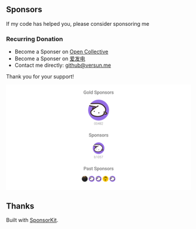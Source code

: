 ## Sponsors

If my code has helped you, please consider sponsoring me

### Recurring Donation

-   Become a Sponser on [Open Collective](https://opencollective.com/rsstranslator)
-   Become a Sponser on [爱发电](https://afdian.net/@versun)
-   Contact me directly: [github@versun.me](mailto:github@versun.me)

Thank you for your support!

<p align="center">
  <a href="./sponsors.svg">
    <img src='./sponsors.svg'/>
  </a>
</p>

## Thanks

Built with [SponsorKit](https://github.com/antfu/sponsorkit).
